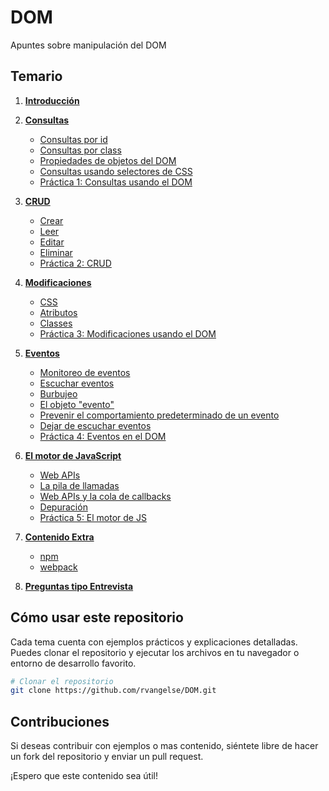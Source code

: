 # DOM 

Apuntes sobre manipulación del DOM

## Temario

1. [**Introducción**](intro.md)  

2. [**Consultas**](consultas.md)
   - [Consultas por id](consultas.md#consultas-por-id)
   - [Consultas por class](consultas.md#consultas-por-class)
   - [Propiedades de objetos del DOM](consultas.md#propiedades)
   - [Consultas usando selectores de CSS](consultas.md#consultas-usando-selectores-de-css)
   - [Práctica 1: Consultas usando el DOM](consultas.md#práctica-1-consultas-usando-el-dom)

3. [**CRUD**](crud.md)
   - [Crear](crud.md#crear)
   - [Leer](crud.md#leer-navegar-por-el-dom)
   - [Editar](crud.md#editar)
   - [Eliminar](crud.md#eliminar) 
   - [Práctica 2: CRUD](crud.md#práctica-2-crud)

4. [**Modificaciones**](modificaciones.md)  
   - [CSS](modificaciones.md#css)
   - [Atributos](modificaciones.md#atributos)
   - [Classes](modificaciones.md#classes)
   - [Práctica 3: Modificaciones usando el DOM](modificaciones.md#práctica-3-modificaciones-usando-el-dom)

5. [**Eventos**](eventos.md)  
   - [Monitoreo de eventos](eventos.md#monitoreo-de-eventos)  
   - [Escuchar eventos](eventos.md#escuchar-eventos)
   - [Burbujeo](eventos.md#burbujeo)
   - [El objeto "evento"](eventos.md#el-objeto-evento)
   - [Prevenir el comportamiento predeterminado de un evento](eventos.md#prevenir-el-comportamiento-predeterminado-de-un-evento)
   - [Dejar de escuchar eventos](eventos.md#dejar-de-escuchar-eventos)
   - [Práctica 4: Eventos en el DOM](eventos.md#práctica-4-eventos-en-el-dom)

6. [**El motor de JavaScript**](motor.md)
   - [Web APIs](motor.md#web-apis)
   - [La pila de llamadas](motor.md#la-pila-de-llamadas)
   - [Web APIs y la cola de callbacks](motor.md#web-apis-y-la-cola-de-callbacks)
   - [Depuración](motor.md#depuración)
   - [Práctica 5: El motor de JS](motor.md#práctica-5-el-motor-de-js)

7. [**Contenido Extra**](extra.md)  
   - [npm](extra.md#npm) 
   - [webpack](extra.md#webpack) 

8. [**Preguntas tipo Entrevista**](preguntas.md)

## Cómo usar este repositorio

Cada tema cuenta con ejemplos prácticos y explicaciones detalladas. Puedes clonar el repositorio y ejecutar los archivos en tu navegador o entorno de desarrollo favorito.

```sh
# Clonar el repositorio
git clone https://github.com/rvangelse/DOM.git

```

## Contribuciones

Si deseas contribuir con ejemplos o mas contenido, siéntete libre de hacer un fork del repositorio y enviar un pull request.

¡Espero que este contenido sea útil! 